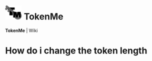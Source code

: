 # ![app icon](https://github.com/Gr3nDy/DBM-RawData/blob/master/Package/tokenme/Screenshot/icon.png) TokenMe
**TokenMe** | Wiki

# How do i change the token length

